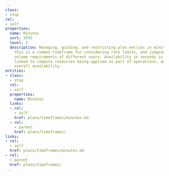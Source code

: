 ```yaml
---
class:
- stop
rel:
- self
properties:
  name: Minutes
  sort: 3935
  level: 2
  description: Managing, guiding, and restricting plan entries in minutes. Like seconds
    this is a common timeframe for considering rate limits, and judging the overall
    volume requirements of different users. Availability in seconds is often directly
    linked to compute resources being applied as part of operations, and tie in with
    overall availability.
entities:
- class:
  - stop
  rel:
  - self
  properties:
    name: Minutes
  links:
  - rel:
    - self
    href: plans/timeframes/minutes.md
  - rel:
    - parent
    href: plans/timeframes/
links:
- rel:
  - self
  href: plans/timeframes/minutes.md
- rel:
  - parent
  href: plans/timeframes/
...
```

